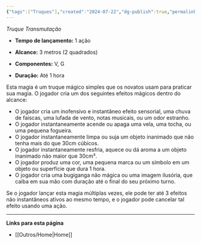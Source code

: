 ```yaml
---
{"tags":["Truques"],"created":"2024-07-22","dg-publish":true,"permalink":"/truques/prestidigitacao/","dgPassFrontmatter":true}
---
```



_Truque Transmutação_

- **Tempo de lançamento:** 1 ação 

- **Alcance:** 3 metros (2 quadrados)

- **Componentes:** V, G

- **Duração:** Até 1 hora 

Esta magia é um truque mágico simples que os novatos usam para praticar sua magia. O jogador cria um dos seguintes efeitos mágicos dentro do alcance:

- O jogador cria um inofensivo e instantâneo efeito sensorial, uma chuva de faíscas, uma lufada de vento, notas musicais, ou um odor estranho. 
- O jogador instantaneamente acende ou apaga uma vela, uma tocha, ou uma pequena fogueira.
- O jogador instantaneamente limpa ou suja um objeto inanimado que não tenha mais do que 30cm cúbicos.
- O jogador instantaneamente resfria, aquece ou dá aroma a um objeto inanimado não maior que 30cm³.
- O jogador produz uma cor, uma pequena marca ou um símbolo em um objeto ou superfície que dura 1 hora.
- O jogador cria uma bugiganga não mágica ou uma imagem ilusória, que caiba em sua mão com duração até o final do seu próximo turno. 

Se o jogador lançar esta magia múltiplas vezes, ele pode ter até 3 efeitos não instantâneos ativos ao mesmo tempo, e o jogador pode cancelar tal efeito usando uma ação.

___
**Links para esta página**  
- [[Outros/Home\|Home]]
